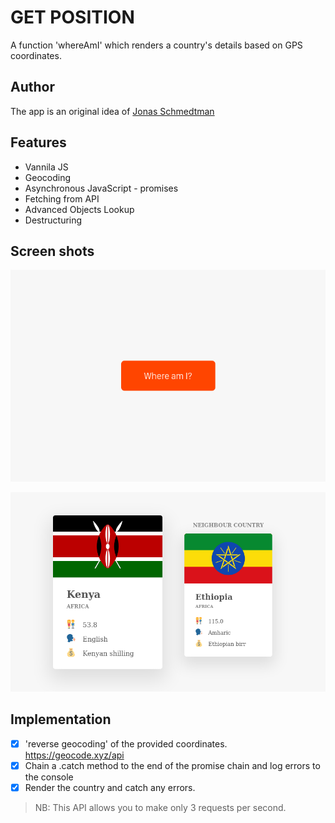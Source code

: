 # GET POSITION
A function 'whereAmI' which renders a country's details based on GPS coordinates.

## Author
The app is an original idea of [Jonas Schmedtman](www.jonas.io)

## Features

- Vannila JS
- Geocoding
- Asynchronous JavaScript - promises
- Fetching from API
- Advanced Objects Lookup
- Destructuring

## Screen shots

![Screen_Shot_1](./res/Screen_Shot_1.png)

![Screen_Shot_2](./res/Screen_Shot_2.png)

## Implementation
- [x] 'reverse geocoding' of the provided coordinates. https://geocode.xyz/api
- [x] Chain a .catch method to the end of the promise chain and log errors to the console
- [x] Render the country and catch any errors.

>NB: This API allows you to make only 3 requests per second.
